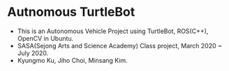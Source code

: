 # Autnomous TurtleBot
- This is an Autonomous Vehicle Project using TurtleBot, ROS(C++), OpenCV in Ubuntu.
- SASA(Sejong Arts and Science Academy) Class project, March 2020 ~ July 2020.
- Kyungmo Ku, Jiho Choi, Minsang Kim.